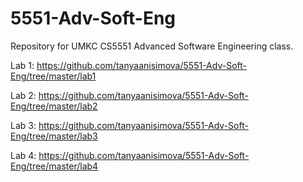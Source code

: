 # 5551-Adv-Soft-Eng
Repository for UMKC CS5551 Advanced Software Engineering class. 

Lab 1: https://github.com/tanyaanisimova/5551-Adv-Soft-Eng/tree/master/lab1 <br>

Lab 2: https://github.com/tanyaanisimova/5551-Adv-Soft-Eng/tree/master/lab2 <br>

Lab 3: https://github.com/tanyaanisimova/5551-Adv-Soft-Eng/tree/master/lab3 <br>

Lab 4: https://github.com/tanyaanisimova/5551-Adv-Soft-Eng/tree/master/lab4 <br>
